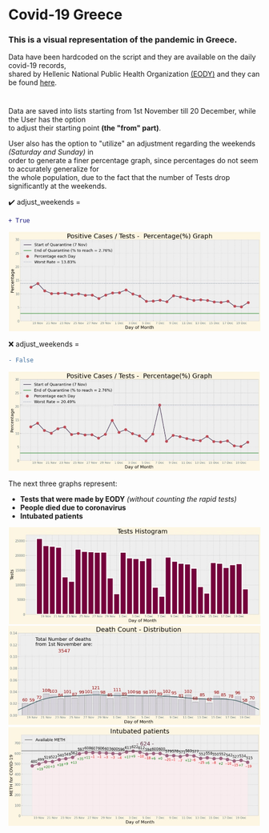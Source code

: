 # Covid-19 Greece

### **This is a visual representation of the pandemic in Greece.**<br/>
Data have been hardcoded on the script and they are available on the daily covid-19 records,<br/>
shared by Hellenic National Public Health Organization [(EODY)](https://eody.gov.gr/) and they can be found [here](https://eody.gov.gr/epidimiologika-statistika-dedomena/ektheseis-covid-19/).

#
Data are saved into lists starting from 1st November till 20 December, while the User has the option<br/> 
to adjust their starting point **(the "from" part)**.

User also has the option to "utilize" an adjustment regarding the weekends *(Saturday and Sunday)* in<br/>
order to generate a finer percentage graph, since percentages do not seem to accurately generalize for<br/>
the whole population, due to the fact that the number of Tests drop significantly at the weekends. 

:heavy_check_mark: adjust_weekends = 
```diff 
+ True 
```
![Image](/images/Percentage_graph.jpg)

:x: adjust_weekends =
```diff 
- False 
```
![Image](/images/Percentage_graph_na.jpg)

The next three graphs represent: 
- **Tests that were made by EODY** *(without counting the rapid tests)* 
- **People died due to coronavirus**
- **Intubated patients**

![Image](/images/Tests.jpg)
![Image](/images/Deaths.jpg)
![Image](/images/Intubated_patients.jpg)
#
